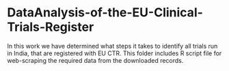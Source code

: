 # DataAnalysis-of-the-EU-Clinical-Trials-Register
In this work we have determined what steps it takes to identify all trials run in India, that are registered with EU CTR.
This folder includes R script file for web-scraping the required data from the downloaded records.



